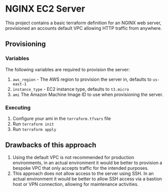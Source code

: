 # NGINX EC2 Server

This project contains a basic terraform definition for an NGINX web server, provisioned an accounts default VPC 
allowing HTTP traffic from anywhere.

## Provisioning

### Variables

The following variables are required to provision the server:

1. `aws_region` - The AWS region to provision the server in, defaults to `us-east-1`
2. `instance_type` - EC2 instance type, defaults to `t3.micro`
3. `ami` The Amazon Machine Image ID to use when provisioning the server.

### Executing

1. Configure your ami in the `terraform.tfvars` file
2. Run `terraform init`
3. Run `terraform apply`

## Drawbacks of this approach

1. Using the default VPC is not recommended for production environments, in an actual environment it would be better to provision a bespoke VPC that only accepts traffic for the intended purposes.
2. This approach does not allow access to the server using SSH. In an actual environment it would be better to allow SSH access via a bastion host or VPN connection, allowing for maintenance activities.
